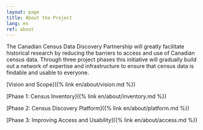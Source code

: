 ```yaml
---
layout: page
title: About the Project
lang: en
ref: about
---
```


The Canadian Census Data Discovery Partnership will greatly facilitate historical research by reducing the barriers to access and use of Canadian census data. Through three project phases this initiative will gradually build out a network of expertise and infrastructure to ensure that census data is findable and usable to everyone. 

[Vision and Scope]({% link en/about/vision.md %})

[Phase 1: Census Inventory]({% link en/about/inventory.md %})

[Phase 2: Census Discovery Platform]({% link en/about/platform.md %})

[Phase 3: Improving Access and Usability]({% link en/about/access.md %})
